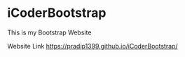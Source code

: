 # iCoderBootstrap
This is my Bootstrap Website

Website Link
https://pradip1399.github.io/iCoderBootstrap/
